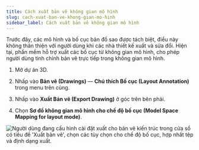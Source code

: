 ```yaml
---
title: Cách xuất bản vẽ không gian mô hình
slug: cach-xuat-ban-ve-khong-gian-mo-hinh
sidebar_label: Cách xuất bản vẽ không gian mô hình
---
```


Trước đây, các mô hình và bố cục bản đồ sao được tách biệt, điều này không thân thiện với người dùng khi các nhà thiết kế xuất và sửa đổi. Hiện tại, phần mềm hỗ trợ xuất các bố cục từ không gian mô hình, cho phép người dùng tinh chỉnh bản vẽ trực tiếp trong không gian mô hình.

1. Mở dự án 3D.

2. Nhấp vào **Bản vẽ (Drawings)** — **Chú thích Bố cục (Layout Annotation)** trong menu trên cùng.

3. Nhấp vào **Xuất Bản vẽ (Export Drawing)** ở góc trên bên phải.

4. Chọn **Sơ đồ không gian mô hình cho chế độ bố cục (Model Space Mapping for layout mode)**.

![Người dùng đang cấu hình cài đặt xuất cho bản vẽ kiến trúc trong cửa sổ có tiêu đề 'Xuất bản vẽ', chọn các tùy chọn cho chế độ bố cục, hợp nhất tệp và định dạng xuất.](https://storage.googleapis.com/jegavn_kb/images/a34dadf8-ebc5-4db2-8bec-d06aef5a27be.png)